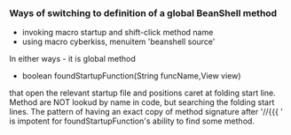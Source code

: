 <!-- head=sitev1.css.html+jquery.html+pictoLinks.css+pictoLinks.js&body=pagev1.html -->
### Ways of switching to definition of a global BeanShell method

- invoking macro startup and shift-click method name
- using macro cyberkiss, menuitem 'beanshell source'

In either ways - it is global method 

- boolean foundStartupFunction(String funcName,View view)

that open the relevant startup file and positions caret at folding start line.
Method are NOT lookud by name in code, but searching the folding start lines. The pattern of having an exact copy of method signature after '//{{{ ' is impotent for foundStartupFunction's ability to find some method.